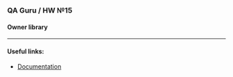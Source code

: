 ### QA Guru / HW №15
#### Owner library
___


#### Useful links:

* <a href="http://owner.aeonbits.org/">Documentation</a>
